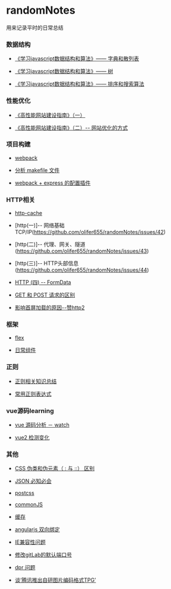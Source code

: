 # randomNotes
用来记录平时的日常总结

### 数据结构

* [《学习javascript数据结构和算法》—— 字典和散列表](https://github.com/olifer655/randomNotes/issues/2)

* [《学习javascript数据结构和算法》—— 树](https://github.com/olifer655/randomNotes/issues/4)

* [《学习javascript数据结构和算法》—— 排序和搜索算法](https://github.com/olifer655/randomNotes/issues/5)

### 性能优化
* [《高性能网站建设指南》（一）](https://github.com/olifer655/randomNotes/issues/6)

* [《高性能网站建设指南》（二）-- 网站优化的方式](https://github.com/olifer655/randomNotes/issues/7)

### 项目构建
* [webpack](https://github.com/olifer655/webpackSummery)

* [分析 makefile 文件](https://github.com/olifer655/randomNotes/issues/8)

* [webpack + express 的配置插件](https://github.com/olifer655/randomNotes/issues/37)

### HTTP相关

* [http-cache](https://github.com/olifer655/http-cache)

* [http(一)]-- 网络基础 TCP/IP(https://github.com/olifer655/randomNotes/issues/42)

* [http(二)]-- 代理、网关、隧道(https://github.com/olifer655/randomNotes/issues/43)

* [http(三)]-- HTTP头部信息(https://github.com/olifer655/randomNotes/issues/44)

* [HTTP (四) -- FormData](https://github.com/olifer655/randomNotes/issues/46)

* [GET 和 POST 请求的区别](https://github.com/olifer655/randomNotes/issues/47)

* [影响首屏加载的原因--赞http2](https://github.com/olifer655/randomNotes/issues/50)

### 框架

* [flex](https://github.com/olifer655/lib-flexible)

* [日常组件](https://github.com/olifer655/my-components)

### 正则

* [正则相关知识总结](https://github.com/olifer655/randomNotes/issues/15)

* [常用正则表达式](https://github.com/olifer655/randomNotes/issues/18)

### vue源码learning
* [vue 源码分析 － watch](https://github.com/olifer655/randomNotes/issues/58)

* [vue2 检测变化](https://github.com/olifer655/randomNotes/issues/59#render)

### 其他

* [CSS 伪类和伪元素（ : 与 ::） 区别](https://github.com/olifer655/randomNotes/issues/3)

* [JSON 必知必会](https://github.com/olifer655/randomNotes/issues/10)

* [postcss](https://github.com/olifer655/randomNotes/issues/13)

* [commonJS](https://github.com/olifer655/commonJS)

* [缓存](https://github.com/olifer655/randomNotes/issues/27)

* [angularjs 双向绑定](https://github.com/olifer655/randomNotes/issues/32)

* [IE兼容性问题](https://github.com/olifer655/randomNotes/issues/34)

* [修改gitLab的默认端口号](https://github.com/olifer655/randomNotes/issues/36)

* [dpr 问题](http://www.html-js.com/article/Mobile-terminal-H5-mobile-terminal-HD-multi-screen-adaptation-scheme%203041)

* [谈‘腾讯推出自研图片编码格式TPG’](https://github.com/olifer655/randomNotes/issues/41)


